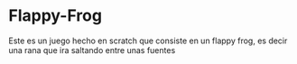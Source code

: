# Flappy-Frog
Este es un juego hecho en scratch que consiste en un flappy frog, es decir una rana que ira saltando entre unas fuentes 
